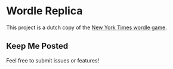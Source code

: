 # Wordle Replica

This project is a dutch copy of the [New York Times wordle game](https://www.nytimes.com/games/wordle/index.html).

## Keep Me Posted

Feel free to submit issues or features!
